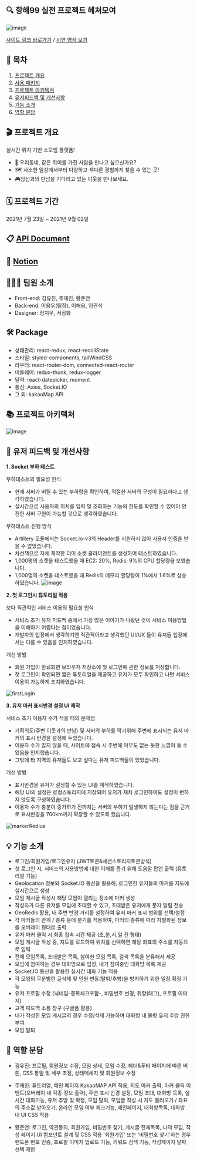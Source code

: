 ## :mag: 항해99 실전 프로젝트 **헤쳐모여**

![image](https://user-images.githubusercontent.com/83893777/133616407-26be250e-70bc-4957-9e5b-a2968364b983.png)


[사이트 링크 바로가기](https://moyeora.org/) / [시연 영상 보기](https://youtu.be/MpwPiutwqaY)



## 🚩 목차
1. [프로젝트 개요](#-프로젝트-개요)
2. [사용 패키지](#-package)
3. [프로젝트 아키텍쳐](#-프로젝트-아키텍처)
4. [유저피드백 및 개선사항](#-유저-피드백-및-개선사항)
5. [기능 소개](#-기능-소개)
6. [역할 분담](#-역할-분담)



## 🎬 프로젝트 개요
실시간 위치 기반 소모임 플랫폼!
- 👫 우리동네, 같은 취미를 가진 사람을 만나고 싶으신가요?
- 🗺 사소한 일상에서부터 다양하고 색다른 경험까지 찾을 수 있는 곳!
- 🎮당신과의 만남을 기다리고 있는 이웃을 만나보세요.



## 🗓 프로젝트 기간
2021년 7월 23일 ~ 2021년 9월 02일



## 📋 [API Document](https://docs.google.com/spreadsheets/d/1_zMxl_czR4sAvctT4WjlYpJnrBMlpKr5b2o5Cim8Nxs/edit#gid=328670061)



## 📂 [Notion](https://trusted-sail-28c.notion.site/99-9-b3c6d3acc4cd489d8abda6c0b7f3c714)



## 💁🏻‍♂️ 팀원 소개
- Front-end: 김유진, 주재인, 황준연
- Back-end: 이용우(팀장), 이해웅, 임관식
- Designer: 정지우, 서정화



## 🛠 Package

- 상태관리: react-redux, react-recoilState
- 스타일: styled-components, tailWindCSS
- 라우터: react-router-dom, connected-react-router
- 미들웨어: redux-thunk, redux-logger
- 달력: react-datepicker, moment
- 통신: Axios, Socket.IO
- 그 외: kakaoMap API



## 📚 프로젝트 아키텍처
![image](https://user-images.githubusercontent.com/83893777/133617758-e91c20fc-e991-4d38-814b-3e746c753951.png)

## 📌 유저 피드백 및 개선사항

**1. Socket 부하 테스트**

부하테스트의 필요성 인식

- 현재 서버가 버틸 수 있는 부하량을 확인하여, 적절한 서버의 구성이 필요하다고 생각하였습니다.
- 실시간으로 사용자의 위치를 입력 및 조회하는 기능의 한도를 확인할 수 있어야 안전한 서버 구현이 가능할 것으로 생각하였습니다.

부하테스트 진행 방식

- Artillery 모듈에서는 Socket.Io-v3의 Header를 지원하지 않아 사용자 인증을 받을 수 없었습니다.
- 차선책으로 자체 제작한 더미 소켓 클라이언트를 생성하여 테스트하였습니다.
- 1,000명의 소켓을 테스트했을 때 EC2: 20%, Redis: 9%의 CPU 할당량을 보였습니다.
- 1,000명의 소켓을 테스트했을 때 Redis의 메모리 할당량이 1%에서 1.6%로 상승하였습니다.
![image](https://user-images.githubusercontent.com/83893777/133619517-176c29ad-6e82-45bb-bd7f-3ffbc80715a1.png)

**2. 첫 로그인시 튜토리얼 적용**

보다 직관적인 서비스 이용의 필요성 인식

- 서비스 초기 유저 피드백 중에서 가장 많은 이야기가 나왔던 것이 서비스 이용방법을 이해하기 어렵다는 점이었습니다.
- 개발자의 입장에서 생각하기엔 직관적이라고 생각했던 UI/UX 들이 유저들 입장에서는 다를 수 있음을 인지하였습니다.

개선 방법

- 회원 가입이 완료되면 브라우저 저장소에 첫 로그인에 관한 정보를 저장합니다.
- 첫 로그인이 확인되면 짧은 튜토리얼을 제공하고 유저가 모두 확인하고 나면 서비스 이용이 가능하게 조치하였습니다.

![firstLogin](https://user-images.githubusercontent.com/83893777/133628655-f751a957-c25c-44e0-bfec-24f09b6d1c1e.gif)


**3. 유저 마커 표시반경 설정 UI 제작**

서비스 초기 이용자 수가 적을 때의 문제점

- 기획의도(주변 이웃과의 만남) 및 서버의 부하를 막기위해 주변에 표시되는 유저 마커의 표시 반경을 설정해 두었습니다.
- 이용자 수가 많지 않을 때, 사이트에 접속 시 주변에 아무도 없는 듯한 느낌이 들 수 있음을 인지했습니다.
- 그밖에 타 지역의 유저들도 보고 싶다는 유저 피드백들이 있었습니다.

개선 방법

- 표시반경을 유저가 설정할 수 있는 UI를 제작하였습니다.
- 해당 UI의 설정은 로컬스토리지에 저장되어 유저가 재차 로그인하여도 설정이 변하지 않도록 구성하였습니다.
- 이용자 수가 충분이 증가하기 전까지는 서버의 부하가 발생하지 않는다는 점을 근거로 표시반경을 700km까지 확장할 수 있도록 했습니다.

![markerRedius](https://user-images.githubusercontent.com/83893777/133628113-f2147080-1084-4bdd-b74f-c4d79532b348.gif)






## 💡 기능 소개

- 로그인/회원가입/로그인유지 (JWT토큰&세션스토리지토큰방식)
- 첫 로그인 시, 서비스의 사용방법에 대한 이해를 돕기 위해 도움말 팝업 출력 (튜토리얼 기능)
- Geolocation 정보와 Socket.IO 통신을 활용해, 로그인한 유저들의 마커를 지도에 실시간으로 생성
- 모임 게시글 작성시 해당 모임이 열리는 장소에 마커 생성
- 작성자가 다른 유저를 모임에 초대할 수 있고, 초대받은 유저에게 문자 알림 전송
- GeoRedis 활용, 내 주변 반경 거리를 설정하여 유저 마커 표시 범위를 선택/설정
- 각 마커들의 관계 / 종류 등에 분기를 적용하여, 마커의 종류에 따라 차별화된 정보를 오버레이 형태로 출력
- 유저 마커 클릭 시 최종 접속 시간 제공 (초,분,시,일 전 형태)
- 모임 게시글 작성 중, 지도를 로드하여 위치를 선택하면 해당 좌표의 주소를 자동으로 입력
- 전체 모임목록, 초대받은 목록, 참여한 모임 목록, 검색 목록을 분류해서 제공
- 모임에 참여하는 경우 대화방으로 입장, 내가 참여중인 대화방 목록 제공
- Socket.IO 통신을 활용한 실시간 대화 기능 적용
- 각 모임의 무분별한 글삭제 및 인원 변동(탈퇴/추방)을 방지하기 위한 일정 확정 기능
- 유저 프로필 수정 (닉네임-중복체크포함-, 비밀번호 변경, 취향(태그), 프로필 이미지)
- 고객 피드백 소통 창구 (구글폼 활용)
- 내가 작성한 모임 게시글의 경우 수정/삭제 가능하며 대화방 내 불량 유저 추방 권한 부여
- 모임 탈퇴



## 💪 역할 분담

- 김유진: 프로필, 회원정보 수정, 모임 상세, 모임 수정, 헤더&푸터 페이지에 따른 버튼, CSS 통일 및 세부 조정, 상태메세지 및 회원정보 수정


- 주재인: 튜토리얼, 메인 페이지 KakaoMAP API 적용, 지도 마커 출력, 마커 클릭 이벤트(오버레이 내 각종 정보 출력), 주변 표시 반경 설정, 모임 초대, 대화방 목록, 실시간 대화기능,
          유저 추방 및 확정, 모임 탈퇴, 모임글 작성 시 지도 불러오기 / 좌표의 주소값 받아오기, 온라인 모임 여부 체크기능, 메인페이지, 대화방목록, 대화방 내 UI CSS 적용
          
          
- 황준연: 로그인, 약관동의, 회원가입, 비밀번호 찾기, 게시글 전체목록, 나의 모임, 작성 페이지 UI 컴포넌트 설계 및 CSS 적용
        '회원가입' 또는 '비밀번호 찾기'하는 경우 핸드폰 번호 인증, 프로필 이미지 업로드 기능, 키워드 검색 기능, 작성페이지 날짜 선택 제한

